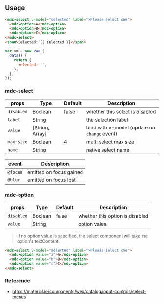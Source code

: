 ## Usage

```html
<mdc-select v-model="selected" label=">Please select one">
  <mdc-option>A</mdc-option>
  <mdc-option>B</mdc-option>
  <mdc-option>C</mdc-option>
</mdc-select>
<span>Selected: {{ selected }}</span>
```

```javascript
var vm = new Vue({
  data() {
    return {
      selected: '',
    };
  },
});
```

### mdc-select

| props      | Type            | Default | Description                                  |
| ---------- | --------------- | ------- | -------------------------------------------- |
| `disabled` | Boolean         | false   | whether this select is disabled              |
| `label`    | String          |         | the selection label                          |
| `value`    | [String, Array] |         | bind with v-model (update on `change` event) |
| `max-size` | Boolean         | 4       | multi select max size                        |
| `name`     | String          |         | native select name                           |

| event    | Description             |
| -------- | ----------------------- |
| `@focus` | emitted on focus gained |
| `@blur`  | emitted on focus lost   |

### mdc-option

| props      | Type    | Default | Description                     |
| ---------- | ------- | ------- | ------------------------------- |
| `disabled` | Boolean | false   | whether this option is disabled |
| `value`    | String  |         | option value                    |

> If no option value is specified, the select component will take the option's textContent.

```html
<mdc-select v-model="selected" label=">Please select one">
  <mdc-option value="a">A</mdc-option>
  <mdc-option value="b">B</mdc-option>
  <mdc-option value="c">C</mdc-option>
</mdc-select>
```

### Reference

* <https://material.io/components/web/catalog/input-controls/select-menus>
